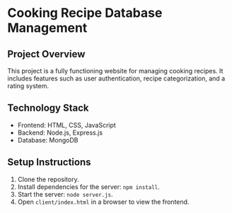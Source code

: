# Cooking Recipe Database Management

## Project Overview
This project is a fully functioning website for managing cooking recipes. It includes features such as user authentication, recipe categorization, and a rating system.

## Technology Stack
- Frontend: HTML, CSS, JavaScript
- Backend: Node.js, Express.js
- Database: MongoDB

## Setup Instructions
1. Clone the repository.
2. Install dependencies for the server: `npm install`.
3. Start the server: `node server.js`.
4. Open `client/index.html` in a browser to view the frontend.
